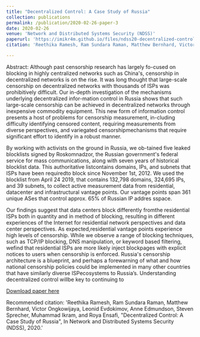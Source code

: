```yaml
---
title: "Decentralized Control: A Case Study of Russia"
collection: publications
permalink: /publication/2020-02-26-paper-3
date: 2020-02-26
venue: 'Network and Distributed Systems Security (NDSS)'
paperurl: 'https://imikr4m.github.io/files/ndss20-decentralized-control.pdf'
citation: 'Reethika Ramesh, Ram Sundara Raman, Matthew Bernhard, Victor Ongkowijaya, Leonid Evdokimov, Anne Edmundson, Steven Sprecher, Muhammad Ikram, and Roya Ensafi, &quot;Decentralized Control: A Case Study of Russia&quot;, In Network and Distributed Systems Security (NDSS), 2020.'

---
```


Abstract: Although past censorship research has largely fo-cused on blocking in highly centralized networks such as China's, censorship in decentralized networks is on the rise. It was long thought that large-scale censorship on decentralized networks with thousands of ISPs was prohibitively difficult. Our in-depth investigation of the mechanisms underlying decentralized infor-mation control in Russia shows that such large-scale censorship can be achieved in decentralized networks through inexpensive commodity equipment. This new form of information control presents a host of problems for censorship measurement, in-cluding difficulty identifying censored content, requiring measurements from diverse perspectives, and variegated censorshipmechanisms that require significant effort to identify in a robust manner.

By working with activists on the ground in Russia, we ob-tained five leaked blocklists signed by Roskomnadzor, the Russian government's federal service for mass communications, along with seven years of historical blocklist data. This authoritative listcontains domains, IPs, and subnets that ISPs have been requiredto block since November 1st, 2012. We used the blocklist from April 24 2019, that contains 132,798 domains, 324,695 IPs, and 39 subnets, to collect active measurement data from residential, datacenter and infrastructural vantage points. Our vantage points span 361 unique ASes that control approx. 65% of Russian IP addres sspace.

Our findings suggest that data centers block differently fromthe residential ISPs both in quantity and in method of blocking, resulting in different experiences of the Internet for residential network perspectives and data center perspectives. As expected,residential vantage points experience high levels of censorship. While we observe a range of blocking techniques, such as TCP/IP blocking, DNS manipulation, or keyword based filtering, wefind that residential ISPs are more likely inject blockpages with explicit notices to users when censorship is enforced. Russia's censorship architecture is a blueprint, and perhaps a forewarning of what and how national censorship policies could be implemented in many other countries that have similarly diverse ISPecosystems to Russia’s. Understanding decentralized control willbe key to continuing to 

[Download paper here](https://imikr4m.github.io/files/ndss20-decentralized-control.pdf)

Recommended citation: 'Reethika Ramesh, Ram Sundara Raman, Matthew Bernhard, Victor Ongkowijaya, Leonid Evdokimov, Anne Edmundson, Steven Sprecher, Muhammad Ikram, and Roya Ensafi, &quot;Decentralized Control: A Case Study of Russia&quot;, In Network and Distributed Systems Security (NDSS), 2020.'


